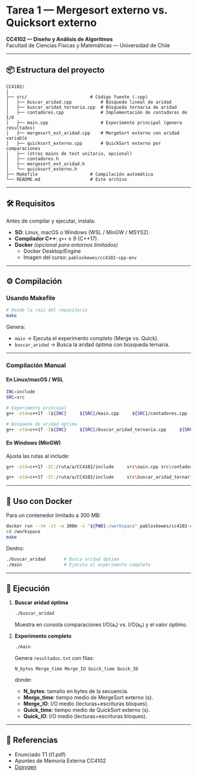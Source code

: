 # Tarea 1 — Mergesort externo vs. Quicksort externo

**CC4102 — Diseño y Análisis de Algoritmos**  
Facultad de Ciencias Físicas y Matemáticas — Universidad de Chile

---

## 📦 Estructura del proyecto

```
CC4102/
│
├── src/                        # Código fuente (.cpp)
│   ├── buscar_aridad.cpp           # Búsqueda lineal de aridad
│   ├── buscar_aridad_ternaria.cpp  # Búsqueda ternaria de aridad
│   ├── contadores.cpp              # Implementación de contadores de I/O
│   ├── main.cpp                    # Experimento principal (genera resultados)
│   ├── mergesort_ext_aridad.cpp    # MergeSort externo con aridad variable
│   ├── quicksort_externo.cpp       # QuickSort externo por comparaciones
│   ├── (otros mains de test unitario, opcional)
│   ├── contadores.h
│   ├── mergesort_ext_aridad.h
│   └── quicksort_externo.h
├── Makefile                    # Compilación automática
└── README.md                   # Este archivo
```

---

## 🛠️ Requisitos

Antes de compilar y ejecutar, instala:

- **SO**: Linux, macOS o Windows (WSL / MinGW / MSYS2).  
- **Compilador C++**: `g++` ≥ 9 (C++17).  
- **Docker** *(opcional para entornos limitados)*  
  - Docker Desktop/Engine  
  - Imagen del curso: `pabloskewes/cc4102-cpp-env`

---

## ⚙️ Compilación

### Usando Makefile

```bash
# Desde la raíz del repositorio
make
```

Genera:

- `main`          → Ejecuta el experimento completo (Merge vs. Quick).  
- `buscar_aridad` → Busca la aridad óptima con búsqueda ternaria.

---

### Compilación Manual

#### En Linux/macOS / WSL

```bash
INC=include
SRC=src

# Experimento principal
g++ -std=c++17 -I${INC}     ${SRC}/main.cpp     ${SRC}/contadores.cpp     ${SRC}/mergesort_ext_aridad.cpp     ${SRC}/quicksort_externo.cpp     -o main

# Búsqueda de aridad óptima
g++ -std=c++17 -I${INC}     ${SRC}/buscar_aridad_ternaria.cpp     ${SRC}/contadores.cpp     ${SRC}/mergesort_ext_aridad.cpp     -o buscar_aridad
```

#### En Windows (MinGW)

Ajusta las rutas al include:

```bash
g++ -std=c++17 -IC:/ruta/a/CC4102/include     src\main.cpp src\contadores.cpp src\mergesort_ext_aridad.cpp src\quicksort_externo.cpp     -o main.exe

g++ -std=c++17 -IC:/ruta/a/CC4102/include     src\buscar_aridad_ternaria.cpp src\contadores.cpp src\mergesort_ext_aridad.cpp     -o buscar_aridad.exe
```

---

## 🐳 Uso con Docker

Para un contenedor limitado a 300 MB:

```bash
docker run --rm -it -m 300m -v "${PWD}:/workspace" pabloskewes/cc4102-cpp-env bash
cd /workspace
make
```

Dentro:

```bash
./buscar_aridad       # Busca aridad óptima
./main                # Ejecuta el experimento completo
```

---

## 🚀 Ejecución

1. **Buscar aridad óptima**  
   ```bash
   ./buscar_aridad
   ```
   Muestra en consola comparaciones I/O(a₁) vs. I/O(a₂) y el valor óptimo.

2. **Experimento completo**  
   ```bash
   ./main
   ```
   Genera `resultados.txt` con filas:
   ```
   N_bytes Merge_time Merge_IO Quick_time Quick_IO
   ```
   donde:
   - **N_bytes**: tamaño en bytes de la secuencia.
   - **Merge_time**: tiempo medio de MergeSort externo (s).
   - **Merge_IO**: I/O medio (lecturas+escrituras bloques).
   - **Quick_time**: tiempo medio de QuickSort externo (s).
   - **Quick_IO**: I/O medio (lecturas+escrituras bloques).

---


## 📖 Referencias

- Enunciado T1 (t1.pdf)  
- Apuntes de Memoria Externa CC4102  
- [Doxygen](https://www.doxygen.nl/)  
